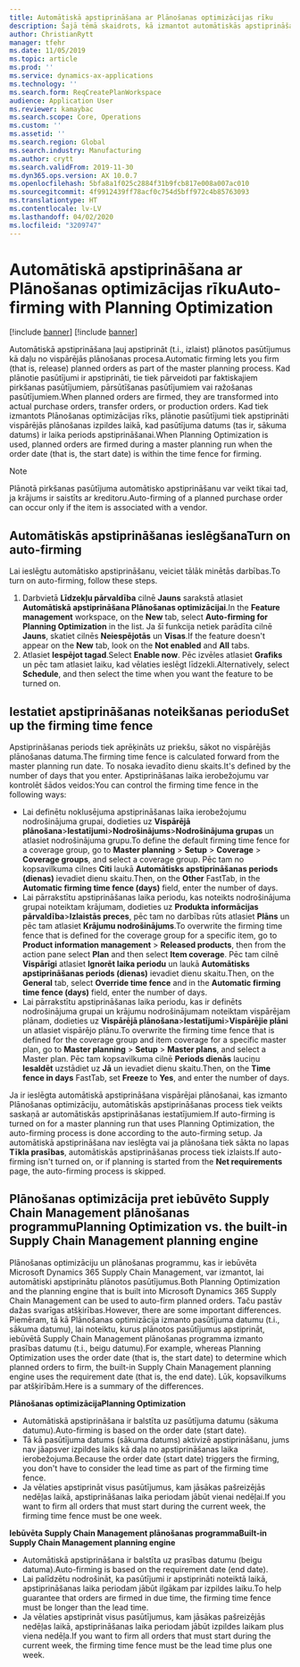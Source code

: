 ```yaml
---
title: Automātiskā apstiprināšana ar Plānošanas optimizācijas rīku
description: Šajā tēmā skaidrots, kā izmantot automātiskās apstiprināšanas ar Plānošanas optimizācijas rīku.
author: ChristianRytt
manager: tfehr
ms.date: 11/05/2019
ms.topic: article
ms.prod: ''
ms.service: dynamics-ax-applications
ms.technology: ''
ms.search.form: ReqCreatePlanWorkspace
audience: Application User
ms.reviewer: kamaybac
ms.search.scope: Core, Operations
ms.custom: ''
ms.assetid: ''
ms.search.region: Global
ms.search.industry: Manufacturing
ms.author: crytt
ms.search.validFrom: 2019-11-30
ms.dyn365.ops.version: AX 10.0.7
ms.openlocfilehash: 5bfa8a1f025c2884f31b9fcb817e008a007ac010
ms.sourcegitcommit: 4f9912439ff78acf0c754d5bff972c4b85763093
ms.translationtype: HT
ms.contentlocale: lv-LV
ms.lasthandoff: 04/02/2020
ms.locfileid: "3209747"
---
```

# <a name="auto-firming-with-planning-optimization"></a><span data-ttu-id="75ee8-103">Automātiskā apstiprināšana ar Plānošanas optimizācijas rīku</span><span class="sxs-lookup"><span data-stu-id="75ee8-103">Auto-firming with Planning Optimization</span></span>

[!include [banner](../../includes/preview-banner.md)]
[!include [banner](../../includes/banner.md)]

<span data-ttu-id="75ee8-104">Automātiskā apstiprināšana ļauj apstiprināt (t.i., izlaist) plānotos pasūtījumus kā daļu no vispārējās plānošanas procesa.</span><span class="sxs-lookup"><span data-stu-id="75ee8-104">Automatic firming lets you firm (that is, release) planned orders as part of the master planning process.</span></span> <span data-ttu-id="75ee8-105">Kad plānotie pasūtījumi ir apstiprināti, tie tiek pārveidoti par faktiskajiem pirkšanas pasūtījumiem, pārsūtīšanas pasūtījumiem vai ražošanas pasūtījumiem.</span><span class="sxs-lookup"><span data-stu-id="75ee8-105">When planned orders are firmed, they are transformed into actual purchase orders, transfer orders, or production orders.</span></span> <span data-ttu-id="75ee8-106">Kad tiek izmantots Plānošanas optimizācijas rīks, plānotie pasūtījumi tiek apstiprināti vispārējās plānošanas izpildes laikā, kad pasūtījuma datums (tas ir, sākuma datums) ir laika periods apstiprināšanai.</span><span class="sxs-lookup"><span data-stu-id="75ee8-106">When Planning Optimization is used, planned orders are firmed during a master planning run when the order date (that is, the start date) is within the time fence for firming.</span></span>

> [!NOTE]
> <span data-ttu-id="75ee8-107">Plānotā pirkšanas pasūtījuma automātisko apstiprināšanu var veikt tikai tad, ja krājums ir saistīts ar kreditoru.</span><span class="sxs-lookup"><span data-stu-id="75ee8-107">Auto-firming of a planned purchase order can occur only if the item is associated with a vendor.</span></span>

## <a name="turn-on-auto-firming"></a><span data-ttu-id="75ee8-108">Automātiskās apstiprināšanas ieslēgšana</span><span class="sxs-lookup"><span data-stu-id="75ee8-108">Turn on auto-firming</span></span>

<span data-ttu-id="75ee8-109">Lai ieslēgtu automātisko apstiprināšanu, veiciet tālāk minētās darbības.</span><span class="sxs-lookup"><span data-stu-id="75ee8-109">To turn on auto-firming, follow these steps.</span></span>

1. <span data-ttu-id="75ee8-110">Darbvietā **Līdzekļu pārvaldība** cilnē **Jauns** sarakstā atlasiet **Automātiskā apstiprināšana Plānošanas optimizācijai**.</span><span class="sxs-lookup"><span data-stu-id="75ee8-110">In the **Feature management** workspace, on the **New** tab, select **Auto-firming for Planning Optimization** in the list.</span></span> <span data-ttu-id="75ee8-111">Ja šī funkcija netiek parādīta cilnē **Jauns**, skatiet cilnēs **Neiespējotās** un **Visas**.</span><span class="sxs-lookup"><span data-stu-id="75ee8-111">If the feature doesn't appear on the **New** tab, look on the **Not enabled** and **All** tabs.</span></span>
1. <span data-ttu-id="75ee8-112">Atlasiet **Iespējot tagad**.</span><span class="sxs-lookup"><span data-stu-id="75ee8-112">Select **Enable now**.</span></span> <span data-ttu-id="75ee8-113">Pēc izvēles atlasiet **Grafiks** un pēc tam atlasiet laiku, kad vēlaties ieslēgt līdzekli.</span><span class="sxs-lookup"><span data-stu-id="75ee8-113">Alternatively, select **Schedule**, and then select the time when you want the feature to be turned on.</span></span>

## <a name="set-up-the-firming-time-fence"></a><span data-ttu-id="75ee8-114">Iestatiet apstiprināšanas noteikšanas periodu</span><span class="sxs-lookup"><span data-stu-id="75ee8-114">Set up the firming time fence</span></span>

<span data-ttu-id="75ee8-115">Apstiprināšanas periods tiek aprēķināts uz priekšu, sākot no vispārējās plānošanas datuma.</span><span class="sxs-lookup"><span data-stu-id="75ee8-115">The firming time fence is calculated forward from the master planning run date.</span></span> <span data-ttu-id="75ee8-116">To nosaka ievadīto dienu skaits.</span><span class="sxs-lookup"><span data-stu-id="75ee8-116">It's defined by the number of days that you enter.</span></span> <span data-ttu-id="75ee8-117">Apstiprināšanas laika ierobežojumu var kontrolēt šādos veidos:</span><span class="sxs-lookup"><span data-stu-id="75ee8-117">You can control the firming time fence in the following ways:</span></span>

- <span data-ttu-id="75ee8-118">Lai definētu noklusējuma apstiprināšanas laika ierobežojumu nodrošinājuma grupai, dodieties uz **Vispārējā plānošana**\>**Iestatījumi**\>**Nodrošinājums**\>**Nodrošinājuma grupas** un atlasiet nodrošinājuma grupu.</span><span class="sxs-lookup"><span data-stu-id="75ee8-118">To define the default firming time fence for a coverage group, go to **Master planning** \> **Setup** \> **Coverage** \> **Coverage groups**, and select a coverage group.</span></span> <span data-ttu-id="75ee8-119">Pēc tam no kopsavilkuma cilnes **Citi** laukā **Automātisks apstiprināšanas periods (dienas)** ievadiet dienu skaitu.</span><span class="sxs-lookup"><span data-stu-id="75ee8-119">Then, on the **Other** FastTab, in the **Automatic firming time fence (days)** field, enter the number of days.</span></span>
- <span data-ttu-id="75ee8-120">Lai pārrakstītu apstiprināšanas laika periodu, kas noteikts nodrošinājuma grupai noteiktam krājumam, dodieties uz **Produkta informācijas pārvaldība**\>**Izlaistās preces**, pēc tam no darbības rūts atlasiet **Plāns** un pēc tam atlasiet **Krājumu nodrošinājums**.</span><span class="sxs-lookup"><span data-stu-id="75ee8-120">To overwrite the firming time fence that is defined for the coverage group for a specific item, go to **Product information management** \> **Released products**, then from the action pane select **Plan** and then select **Item coverage**.</span></span> <span data-ttu-id="75ee8-121">Pēc tam cilnē **Vispārīgi** atlasiet **Ignorēt laika periodu** un laukā **Automātisks apstiprināšanas periods (dienas)** ievadiet dienu skaitu.</span><span class="sxs-lookup"><span data-stu-id="75ee8-121">Then, on the **General** tab, select **Override time fence** and in the **Automatic firming time fence (days)** field, enter the number of days.</span></span>
- <span data-ttu-id="75ee8-122">Lai pārrakstītu apstiprināšanas laika periodu, kas ir definēts nodrošinājuma grupai un krājumu nodrošinājumam noteiktam vispārējam plānam, dodieties uz **Vispārējā plānošana**\>**Iestatījumi**\>**Vispārējie plāni** un atlasiet vispārējo plānu.</span><span class="sxs-lookup"><span data-stu-id="75ee8-122">To overwrite the firming time fence that is defined for the coverage group and item coverage for a specific master plan, go to **Master planning** \> **Setup** \> **Master plans**, and select a Master plan.</span></span> <span data-ttu-id="75ee8-123">Pēc tam kopsavilkuma cilnē  **Periods dienās** lauciņu **Iesaldēt** uzstādiet uz **Jā** un ievadiet dienu skaitu.</span><span class="sxs-lookup"><span data-stu-id="75ee8-123">Then, on the **Time fence in days** FastTab, set **Freeze** to **Yes**, and enter the number of days.</span></span>

<span data-ttu-id="75ee8-124">Ja ir ieslēgta automātiskā apstiprināšana vispārējai plānošanai, kas izmanto Plānošanas optimizāciju, automātiskās apstiprināšanas process tiek veikts saskaņā ar automātiskās apstiprināšanas iestatījumiem.</span><span class="sxs-lookup"><span data-stu-id="75ee8-124">If auto-firming is turned on for a master planning run that uses Planning Optimization, the auto-firming process is done according to the auto-firming setup.</span></span> <span data-ttu-id="75ee8-125">Ja automātiskā apstiprināšana nav ieslēgta vai ja plānošana tiek sākta no lapas **Tīkla prasības**, automātiskās apstiprināšanas process tiek izlaists.</span><span class="sxs-lookup"><span data-stu-id="75ee8-125">If auto-firming isn't turned on, or if planning is started from the **Net requirements** page, the auto-firming process is skipped.</span></span>

## <a name="planning-optimization-vs-the-built-in-supply-chain-management-planning-engine"></a><span data-ttu-id="75ee8-126">Plānošanas optimizācija pret iebūvēto Supply Chain Management plānošanas programmu</span><span class="sxs-lookup"><span data-stu-id="75ee8-126">Planning Optimization vs. the built-in Supply Chain Management planning engine</span></span>

<span data-ttu-id="75ee8-127">Plānošanas optimizāciju un plānošanas programmu, kas ir iebūvēta Microsoft Dynamics 365 Supply Chain Management, var izmantot, lai automātiski apstiprinātu plānotos pasūtījumus.</span><span class="sxs-lookup"><span data-stu-id="75ee8-127">Both Planning Optimization and the planning engine that is built into Microsoft Dynamics 365 Supply Chain Management can be used to auto-firm planned orders.</span></span> <span data-ttu-id="75ee8-128">Taču pastāv dažas svarīgas atšķirības.</span><span class="sxs-lookup"><span data-stu-id="75ee8-128">However, there are some important differences.</span></span> <span data-ttu-id="75ee8-129">Piemēram, tā kā Plānošanas optimizācija izmanto pasūtījuma datumu (t.i., sākuma datumu), lai noteiktu, kurus plānotos pasūtījumus apstiprināt, iebūvētā Supply Chain Management plānošanas programma izmanto prasības datumu (t.i., beigu datumu).</span><span class="sxs-lookup"><span data-stu-id="75ee8-129">For example, whereas Planning Optimization uses the order date (that is, the start date) to determine which planned orders to firm, the built-in Supply Chain Management planning engine uses the requirement date (that is, the end date).</span></span> <span data-ttu-id="75ee8-130">Lūk, kopsavilkums par atšķirībām.</span><span class="sxs-lookup"><span data-stu-id="75ee8-130">Here is a summary of the differences.</span></span>

<span data-ttu-id="75ee8-131">**Plānošanas optimizācija**</span><span class="sxs-lookup"><span data-stu-id="75ee8-131">**Planning Optimization**</span></span>

- <span data-ttu-id="75ee8-132">Automātiskā apstiprināšana ir balstīta uz pasūtījuma datumu (sākuma datumu).</span><span class="sxs-lookup"><span data-stu-id="75ee8-132">Auto-firming is based on the order date (start date).</span></span>
- <span data-ttu-id="75ee8-133">Tā kā pasūtījuma datums (sākuma datums) aktivizē apstiprināšanu, jums nav jāapsver izpildes laiks kā daļa no apstiprināšanas laika ierobežojuma.</span><span class="sxs-lookup"><span data-stu-id="75ee8-133">Because the order date (start date) triggers the firming, you don't have to consider the lead time as part of the firming time fence.</span></span>
- <span data-ttu-id="75ee8-134">Ja vēlaties apstiprināt visus pasūtījumus, kam jāsākas pašreizējās nedēļas laikā, apstiprināšanas laika periodam jābūt vienai nedēļai.</span><span class="sxs-lookup"><span data-stu-id="75ee8-134">If you want to firm all orders that must start during the current week, the firming time fence must be one week.</span></span>

<span data-ttu-id="75ee8-135">**Iebūvēta Supply Chain Management plānošanas programma**</span><span class="sxs-lookup"><span data-stu-id="75ee8-135">**Built-in Supply Chain Management planning engine**</span></span>

- <span data-ttu-id="75ee8-136">Automātiskā apstiprināšana ir balstīta uz prasības datumu (beigu datuma).</span><span class="sxs-lookup"><span data-stu-id="75ee8-136">Auto-firming is based on the requirement date (end date).</span></span>
- <span data-ttu-id="75ee8-137">Lai palīdzētu nodrošināt, ka pasūtījumi ir apstiprināti noteiktā laikā, apstiprināšanas laika periodam jābūt ilgākam par izpildes laiku.</span><span class="sxs-lookup"><span data-stu-id="75ee8-137">To help guarantee that orders are firmed in due time, the firming time fence must be longer than the lead time.</span></span>
- <span data-ttu-id="75ee8-138">Ja vēlaties apstiprināt visus pasūtījumus, kam jāsākas pašreizējās nedēļas laikā, apstiprināšanas laika periodam jābūt izpildes laikam plus viena nedēļa.</span><span class="sxs-lookup"><span data-stu-id="75ee8-138">If you want to firm all orders that must start during the current week, the firming time fence must be the lead time plus one week.</span></span>
